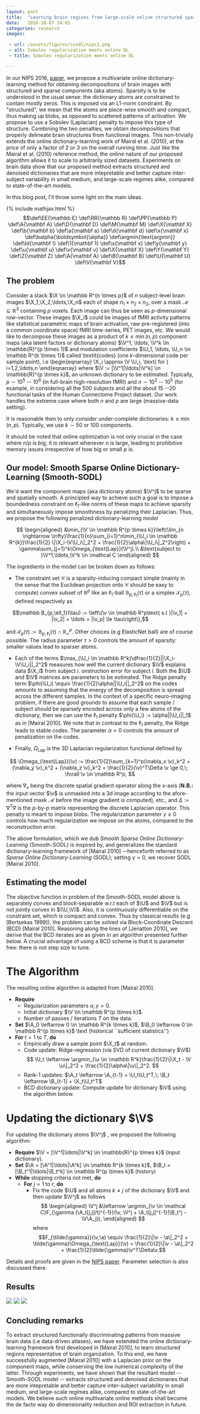 ```yaml
---
layout: post
title:  "Learning brain regions from large-scale online structured sparse DL"
date:   2016-10-07 14:01
categories: research
images:

 - url: /assets/figures/ssodl/nips1.png
 - alt: Sobolev regularization meets online DL
 - title: Sobolev regularization meets online DL

---
```


In our NIPS 2016, <a href="https://hal.inria.fr/hal-01369134">paper</a>,
 we propose a multivariate online dictionary-learning
  method for obtaining decompositions of brain
images with structured and sparse components (aka atoms). Sparsity is
to be understood in the usual sense: the dictionary atoms are
constrained to contain mostly zeros. This is imposed via an L1-norm
constraint. By "structured", we mean that the atoms are piece-wise
smooth and compact, thus making up blobs, as opposed to scattered
patterns of activation. We propose to use a Sobolev (Laplacian)
penalty to impose this type of structure.
Combining the two penalties, we obtain decompositions that properly
delineate brain structures from functional images.
This non-trivially extends the
online dictionary-learning  work of Mairal et
al. (2010), at the price of only a factor of 2 or 3 on the overall
running time. Just like the Mairal et al. (2010) reference method, the
online nature of our proposed algorithm allows it to scale to
arbitrarily sized datasets. Experiments on brain data show that our proposed method extracts structured and
denoised dictionaries that are more intepretable and better capture inter-subject variability in small medium,
and large-scale regimes alike, compared to state-of-the-art models.

In this blog post, I'll throw some light on the main ideas.

{% include mathjax.html %}
$$\def\EE{\mathbb E}    \def\RR{\mathbb R}    \def\PP{\mathbb P}    \def\A{\mathbf A} \def\D{\mathbf D} \def\M{\mathbf M} \def\X{\mathbf X} \def\b{\mathbf b} \def\a{\mathbf a} \def\d{\mathbf d} \def\x{\mathbf x} \def\balpha{\boldsymbol{\alpha}} \def\argmin{\text{argmin}} \def\Id{\mathbf I} \def\1{\mathbf 1} \def\x{\mathbf x}  \def\y{\mathbf y}  \def\u{\mathbf u}  \def\v{\mathbf v}  \def\X{\mathbf X}  \def\Y{\mathbf Y}  \def\Z{\mathbf Z}  \def\A{\mathbf A}  \def\B{\mathbf B} \def\U{\mathbf U}  \def\V{\mathbf V}$$


## The problem	  
Consider a stack $\X
\in \mathbb R^{n \times p}$ of $n$ subject-level brain images
$\X_1,\X_2,\ldots,\X_n$ each of shape $n_1 \times n_2 \times n_3$, over a mask $\mathcal M \subseteq \mathbb R^3$ containing $p$ voxels.
Each image can thus be seen as $p$-dimensional row-vector. These images $\X_i$ could be images of fMRI activity
patterns like statistical parametric maps of brain activation, raw
pre-registered (into a common coordinate space) fMRI time-series, PET
images, etc. We would like to decompose these images as a product of
$k \le \min(n, p)$ component maps (aka latent factors or dictionary atoms)
 $\V^1,
\ldots, \V^k \in \mathbb{R}^{p \times 1}$ and modulation coefficients
$\U_1, \ldots, \U_n \in \mathbb R^{k \times 1}$ called \textit{codes} (one $k$-dimensional code per sample point), i.e
\begin{eqnarray}
\X_i \approx \V \U_i, \text{ for } i=1,2,\ldots,n
\end{eqnarray}
where $\V := [\V^1|\ldots|\V^k] \in \mathbb{R}^{p \times k}$, an unknown dictionary to be estimated.
Typically, $p \sim 10^{5}$ --
$10^{6}$ (in full-brain high-resolution fMRI) and $n \sim 10^{2}$ --
$10^{5}$ (for example, in considering all the 500 subjects and all
the about 15 --20 functional tasks of the Human Connectome Project dataset. Our work handles the extreme
case where both $n$ and $p$ are large (massive-data setting). 

It is reasonable then to only consider under-complete dictionaries: $k
\le \min(n, p)$. Typically, we use $k \sim 50$ or $100$ components.

It should be noted that online optimization is not only crucial in the
case where $n / p$ is big; it is relevant whenever $n$ is large,
leading to prohibitive memory issues irrespective of how big or small
$p$ is.

## Our model: Smooth Sparse Online Dictionary-Learning (Smooth-SODL)
We'd  want the component maps (aka dictionary atoms) $\V^j$ to be sparse and spatially smooth. A principled way to achieve such a goal is to impose a boundedness constraint on $\ell_1$-like norms of these maps to achieve sparsity and
simultaneously impose smoothness by penalizing their Laplacian.
Thus, we propose the following penalized dictionary-learning model

$$
\begin{aligned}
  &\min_{\V \in \mathbb R^{p \times k}}\left(\lim_{n \rightarrow \infty}\frac{1}{n}\sum_{i=1}^n\min_{\U_i \in \mathbb R^{k}}\frac{1}{2} \|\X_i-\V\U_i\|_2^2 +  \frac{1}{2}\alpha\|\U_i\|_2^2\right) + \gamma\sum_{j=1}^k\Omega_{\text{Lap}}(\V^j).\\
  &\text{subject to }\V^1,\ldots,\V^k \in \mathcal C
\end{aligned}
$$

The ingredients in the model can be broken down as follows:

- The constraint set $\mathcal C$ is a sparsity-inducing compact
simple (mainly in the sense that the Euclidean projection onto
$\mathcal C$ should be easy to compute) convex subset of $\mathbb R^p$
like an $\ell_1$-ball $\mathbb B_{p,\ell_1}(\tau)$ or a simplex $\mathcal S_p(\tau)$, defined respectively as

$$\mathbb B_{p,\ell_1}(\tau) := \left\{\v \in \mathbb R^p\text{ s.t }|\v_1| + |\v_2| + \ldots + |\v_p| \le \tau\right\},$$

and
$\mathcal S_p(\tau) := \mathbb B_{p,\ell_1}(\tau) \cap \mathbb R_+^p.$
Other choices (e.g ElasticNet ball) are of course possible. The radius parameter $\tau > 0$ controls the
amount of sparsity: smaller values lead to sparser atoms.

- Each of the terms $\max_{\U_i \in \mathbb R^k}\dfrac{1}{2}||\X_i-\V\U_i||_2^2$ measures how well the current dictionary $\V$ explains data $\X_i$ from subject $i$.
onstruction error for subject $i$. Both the $\U$ and $\V$ matrices are parameters to be estimated.
The Ridge penalty term $\phi(\U_i) \equiv \frac{1}{2}\alpha||\U_i||_2^2$
on the codes amounts to assuming that the energy of the decomposition is
spread across the different samples. In the context of a specific
neuro-imaging problem, if there are good grounds to assume that each
sample / subject should be sparsely encoded across only a few atoms of
the dictionary, then we can use the $\ell_1$ penalty $\phi(\U_i) :=
\alpha||\U_i||_1$ as in [Mairal 2010]. We note that in contrast to
the $\ell_1$ penalty, the Ridge leads to stable codes. The parameter $\alpha > 0$ controls the amount of penalization on the codes.

-  Finally, $\Omega_{\text{Lap}}$ is the 3D Laplacian regularization functional
defined by

$$
\Omega_{\text{Lap}}(\v) := \frac{1}{2}\sum_{k=1}^p(\nabla_x \v)_k^2 + (\nabla_y
\v)_k^2 + (\nabla_z \v)_k^2 =  \frac{1}{2}{\v}^T\Delta \v \ge 0,\;
\forall \v \in \mathbb R^p,
$$

 where $\nabla_x$ being the discrete spatial gradient operator
 along the $x$-axis (**N.B.:** the input vector $\v$ is unmasked into a 3d image according to the afore-mentioned mask $\mathcal M$ before the image gradient is computed),
 etc., and $\Delta :=
 \nabla^T\nabla$ is the $p$-by-$p$ matrix representing the discrete
 Laplacian operator. This penalty is meant to impose blobs.
 The regularization parameter $\gamma \ge 0$ controls
 how much regularization we impose on the atoms, compared to the
 reconstruction error.

The above formulation, which we dub *Smooth Sparse Online Dictionary-Learning* (Smooth-SODL) is inspired by, and generalizes the standard
dictionary-learning framework of [Mairal 2010] --henceforth referred to as *Sparse Online Dictionary-Learning* (SODL); setting $\gamma = 0$, we recover SODL [Mairal 2010].

## Estimating the model

The objective function in problem of the Smooth-SODL model above is separately convex and block-separable
w.r.t each of $\U$ and $\V$ but is not jointly convex in $(\U,\V)$. Also,
it is continuously differentiable on the constraint set, which is
compact and convex. Thus by classical results (e.g [Bertsekas 1999]), the problem can be solved via
Block-Coordinate Descent
(BCD) [Mairal 2010].
 Reasoning along the lines of [Jenatton 2010], we derive
 that the BCD iterates are as given in an algorithm presented further below.
A crucial advantage of using a BCD scheme is that it is parameter
free: there is not step size to tune.

# The Algorithm
The resulting online algorithm is adapted from [Mairal 2010].

- **Require**
  - Regularization parameters $\alpha, \gamma > 0$.
  - Initial dictionary $\V \in \mathbb R^{p \times k}$.
  - Number of passes / iterations $T$ on the data.
- **Set** $\A_0 \leftarrow 0 \in \mathbb R^{k \times k}$, $\B_0
\leftarrow 0 \in \mathbb R^{p \times k}$ \text (historical ``sufficient statistics'')
- **For** $t = 1$ to $T$, **do**
  - Empirically draw a sample point $\X_t$ at random.
  - Code update: Ridge-regression (via SVD of current dictionary $\V$)
  $$
  \U_t \leftarrow \argmin_{\u \in \mathbb R^k}\frac{1}{2}\|\X_t -
  \V \u\|_2^2 + \frac{1}{2}\alpha\|\u\|_2^2.
  $$
  - Rank-1 updates:
  $\A_t \leftarrow \A_{t-1} + \U_t\U_t^T,\; \B_t \leftarrow \B_{t-1} + \X_t\U_t^T$
  - BCD dictionary update: Compute update for dictionary $\V$ using the algorithm below.


# Updating the dictionary $\V$
For updating the dictionary atoms $\V^j$ , we proposed the following algorithm:

- **Require** $\V = [\V^1|\ldots|\V^k] \in \mathbb{R}^{p \times k}$
(input dictionary).
- **Set** $\A = [\A^1|\ldots|\A^k] \in \mathbb R^{k \times k}$, $\B_t = [\B_t^1|\ldots|\B_t^k] \in \mathbb R^{p \times k}$
  (history)
- **While** stopping criteria not met, **do**
  - **For** $j = 1$ to $r$, **do**
     - Fix the code $\U$ and all atoms $k \ne j$ of the
     dictionary $\V$ and then update $\V^j$ as follows
     $$
       \begin{aligned}
       \V^j &\leftarrow \argmin_{\v \in \mathcal C}F_{\gamma (\A_t[j,j]/t)^{-1}}(\v, \V^j + \A_t[j,j]^{-1}(\B_t^j - \V\A_j)),
         \end{aligned}
	  $$
where $$F_{\tilde{\gamma}}(\v,\a) \equiv \frac{1}{2}\|\v - \a\|_2^2 + \tilde{\gamma}\Omega_{\text{Lap}}(\v) = \frac{1}{2}\|\v - \a\|_2^2 + \frac{1}{2}\tilde{\gamma}\v^T\Delta\v.$$

Details and proofs are given in the <a href="https://hal.inria.fr/hal-01369134">NIPS paper</a>. Parameter selection is also discussed there.

## Results
<img src="/assets/figures/ssodl/nips1.png"/>
<img src="/assets/figures/ssodl/nips2.png"/>
<img src="/assets/figures/ssodl/nips3.png"/>

## Concluding remarks
To extract structured functionally discriminating patterns
from massive brain data (i.e data-driven atlases), we have extended
the online dictionary-learning framework first developed in
 [Mairal 2010], to learn structured regions
representative of brain organization. To this end, we have successfully augmented [Mairal 2010] with a Laplacian prior on the component maps,
while conserving the low numerical complexity of the latter.
Through experiments, we have shown that the resultant model --Smooth-SODL model -- extracts structured and denoised dictionaries that are more intepretable and better capture inter-subject variability in small medium, and large-scale regimes alike, compared to state-of-the-art models.
We believe such online multivariate online methods shall become the de facto
way do dimensionality reduction and ROI extraction in future.
